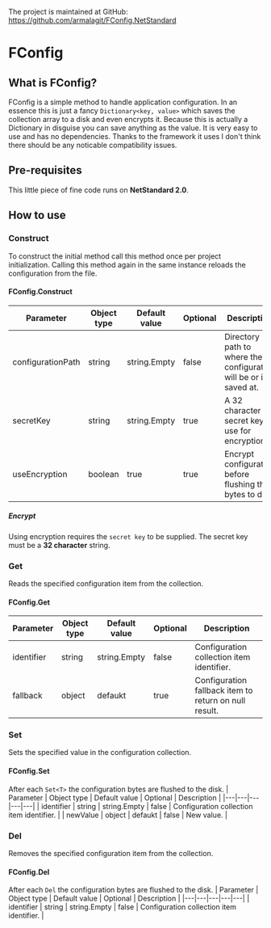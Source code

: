 The project is maintained at GitHub: https://github.com/armalagit/FConfig.NetStandard

# FConfig
## What is FConfig?
FConfig is a simple method to handle application configuration. In an essence this is just a fancy ``Dictionary<key, value>`` which saves the collection array to a disk and even encrypts it. Because this is actually a Dictionary in disguise you can save anything as the value. It is very easy to use and has no dependencies. Thanks to the framework it uses I don't think there should be any noticable compatibility issues.

## Pre-requisites
This little piece of fine code runs on **NetStandard 2.0**.

## How to use
### **Construct**
To construct the initial method call this method once per project initialization. Calling this method again in the same instance reloads the configuration from the file.
#### FConfig.Construct
| Parameter| Object type | Default value | Optional | Description |
|---|---|---|---|---|
| configurationPath | string | string.Empty | false | Directory path to where the configuration will be or is saved at. |
| secretKey | string | string.Empty | true | A 32 character secret key to use for encryption. |
| useEncryption | boolean | true | true | Encrypt configuration before flushing the bytes to disk. |
##### Encrypt
Using encryption requires the ``secret key`` to be supplied. The secret key must be a **32 character** string.

### **Get**
Reads the specified configuration item from the collection.
#### FConfig.Get
| Parameter| Object type | Default value | Optional | Description |
|---|---|---|---|---|
| identifier | string | string.Empty | false | Configuration collection item identifier. |
| fallback | object | defaukt | true | Configuration fallback item to return on null result. |

### **Set**
Sets the specified value in the configuration collection.
#### FConfig.Set
After each ``Set<T>`` the configuration bytes are flushed to the disk.
| Parameter | Object type | Default value | Optional | Description |
|---|---|---|---|---|
| identifier | string | string.Empty | false | Configuration collection item identifier. |
| newValue | object | defaukt | false | New value. |

### **Del**
Removes the specified configuration item from the collection.
#### FConfig.Del
After each ``Del`` the configuration bytes are flushed to the disk.
| Parameter | Object type | Default value | Optional | Description |
|---|---|---|---|---|
| identifier | string | string.Empty | false | Configuration collection item identifier. |
